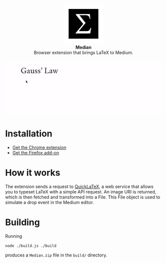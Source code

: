 <p align="center">
  <img src="./src/icons/icon128.png">
  <br />
  <strong>Median</strong>
  <br />
  <span>Browser extension that brings LaTeX to Medium.</span>
</p>

![Median demo](./assets/demo.gif)

# Installation

- [Get the Chrome extension](https://chrome.google.com/webstore/detail/median/anceofoolakbkhkpmkajcflfhjadmahp)
- [Get the Firefox add-on](https://addons.mozilla.org/en-US/firefox/addon/median/)

# How it works

The extension sends a request to [QuickLaTeX](https://www.quicklatex.com/), a web service that allows you to typeset LaTeX with a simple API request. An image URI is returned, which is then fetched and transformed into a File. This File object is used to simulate a drop event in the Medium editor.

# Building

Running

```
node ./build.js ./build
```

produces a `Median.zip` file in the `build/` directory.
